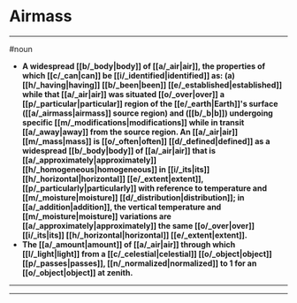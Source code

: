 # Airmass
---
#noun
- **A widespread [[b/_body|body]] of [[a/_air|air]], the properties of which [[c/_can|can]] be [[i/_identified|identified]] as: (a) [[h/_having|having]] [[b/_been|been]] [[e/_established|established]] while that [[a/_air|air]] was situated [[o/_over|over]] a [[p/_particular|particular]] region of the [[e/_earth|Earth]]'s surface ([[a/_airmass|airmass]] source region) and ([[b/_b|b]]) undergoing specific [[m/_modifications|modifications]] while in transit [[a/_away|away]] from the source region. An [[a/_air|air]] [[m/_mass|mass]] is [[o/_often|often]] [[d/_defined|defined]] as a widespread [[b/_body|body]] of [[a/_air|air]] that is [[a/_approximately|approximately]] [[h/_homogeneous|homogeneous]] in [[i/_its|its]] [[h/_horizontal|horizontal]] [[e/_extent|extent]], [[p/_particularly|particularly]] with reference to temperature and [[m/_moisture|moisture]] [[d/_distribution|distribution]]; in [[a/_addition|addition]], the vertical temperature and [[m/_moisture|moisture]] variations are [[a/_approximately|approximately]] the same [[o/_over|over]] [[i/_its|its]] [[h/_horizontal|horizontal]] [[e/_extent|extent]].**
- **The [[a/_amount|amount]] of [[a/_air|air]] through which [[l/_light|light]] from a [[c/_celestial|celestial]] [[o/_object|object]] [[p/_passes|passes]], [[n/_normalized|normalized]] to 1 for an [[o/_object|object]] at zenith.**
---
---
